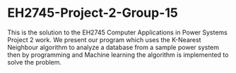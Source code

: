 # EH2745-Project-2-Group-15
This is the solution to the EH2745 Computer Applications in Power Systems Project 2 work.  We present our program which uses the K-Nearest Neighbour algorithm to analyze a database from a sample power system then by programming and Machine learning the algorithm is implemented to solve the problem.  
